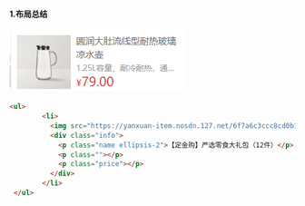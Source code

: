 #### 1.布局总结

![1654739828486](assets/1654739828486.png)

~~~html
<ul>
        <li>
          <img src="https://yanxuan-item.nosdn.127.net/6f7a6c3ccc8cd0b1fb8446db90099446.png" alt="">
          <div class="info">
            <p class="name ellipsis-2">【定金购】严选零食大礼包（12件）</p>
            <p class=""></p>
            <p class="price"></p>
          </div>
        </li>
 </ul>
~~~

